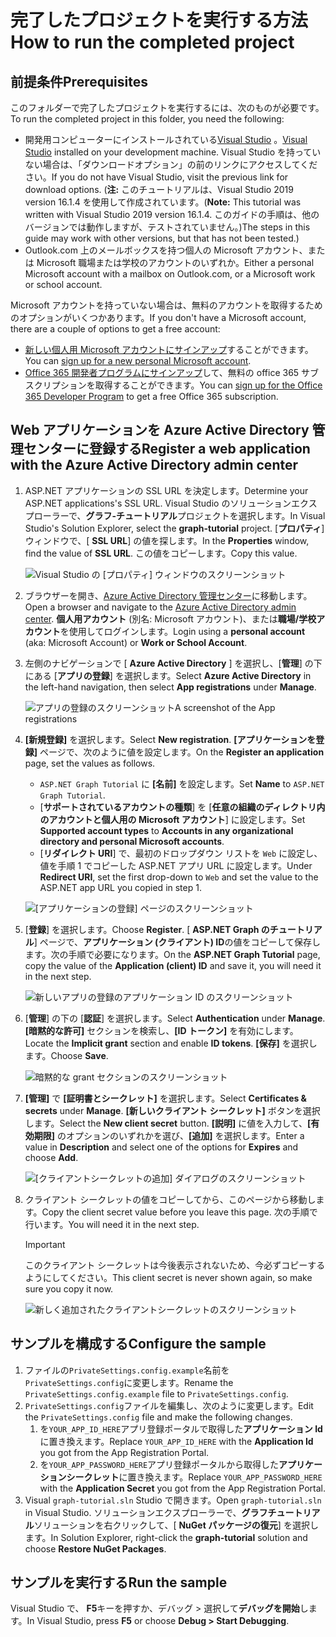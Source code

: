 # <a name="how-to-run-the-completed-project"></a><span data-ttu-id="faefc-101">完了したプロジェクトを実行する方法</span><span class="sxs-lookup"><span data-stu-id="faefc-101">How to run the completed project</span></span>

## <a name="prerequisites"></a><span data-ttu-id="faefc-102">前提条件</span><span class="sxs-lookup"><span data-stu-id="faefc-102">Prerequisites</span></span>

<span data-ttu-id="faefc-103">このフォルダーで完了したプロジェクトを実行するには、次のものが必要です。</span><span class="sxs-lookup"><span data-stu-id="faefc-103">To run the completed project in this folder, you need the following:</span></span>

- <span data-ttu-id="faefc-104">開発用コンピューターにインストールされている[Visual Studio](https://visualstudio.microsoft.com/vs/) 。</span><span class="sxs-lookup"><span data-stu-id="faefc-104">[Visual Studio](https://visualstudio.microsoft.com/vs/) installed on your development machine.</span></span> <span data-ttu-id="faefc-105">Visual Studio を持っていない場合は、「ダウンロードオプション」の前のリンクにアクセスしてください。</span><span class="sxs-lookup"><span data-stu-id="faefc-105">If you do not have Visual Studio, visit the previous link for download options.</span></span> <span data-ttu-id="faefc-106">(**注:** このチュートリアルは、Visual Studio 2019 version 16.1.4 を使用して作成されています。</span><span class="sxs-lookup"><span data-stu-id="faefc-106">(**Note:** This tutorial was written with Visual Studio 2019 version 16.1.4.</span></span> <span data-ttu-id="faefc-107">このガイドの手順は、他のバージョンでは動作しますが、テストされていません。)</span><span class="sxs-lookup"><span data-stu-id="faefc-107">The steps in this guide may work with other versions, but that has not been tested.)</span></span>
- <span data-ttu-id="faefc-108">Outlook.com 上のメールボックスを持つ個人の Microsoft アカウント、または Microsoft 職場または学校のアカウントのいずれか。</span><span class="sxs-lookup"><span data-stu-id="faefc-108">Either a personal Microsoft account with a mailbox on Outlook.com, or a Microsoft work or school account.</span></span>

<span data-ttu-id="faefc-109">Microsoft アカウントを持っていない場合は、無料のアカウントを取得するためのオプションがいくつかあります。</span><span class="sxs-lookup"><span data-stu-id="faefc-109">If you don't have a Microsoft account, there are a couple of options to get a free account:</span></span>

- <span data-ttu-id="faefc-110">[新しい個人用 Microsoft アカウントにサインアップ](https://signup.live.com/signup?wa=wsignin1.0&rpsnv=12&ct=1454618383&rver=6.4.6456.0&wp=MBI_SSL_SHARED&wreply=https://mail.live.com/default.aspx&id=64855&cbcxt=mai&bk=1454618383&uiflavor=web&uaid=b213a65b4fdc484382b6622b3ecaa547&mkt=E-US&lc=1033&lic=1)することができます。</span><span class="sxs-lookup"><span data-stu-id="faefc-110">You can [sign up for a new personal Microsoft account](https://signup.live.com/signup?wa=wsignin1.0&rpsnv=12&ct=1454618383&rver=6.4.6456.0&wp=MBI_SSL_SHARED&wreply=https://mail.live.com/default.aspx&id=64855&cbcxt=mai&bk=1454618383&uiflavor=web&uaid=b213a65b4fdc484382b6622b3ecaa547&mkt=E-US&lc=1033&lic=1).</span></span>
- <span data-ttu-id="faefc-111">[Office 365 開発者プログラムにサインアップ](https://developer.microsoft.com/office/dev-program)して、無料の office 365 サブスクリプションを取得することができます。</span><span class="sxs-lookup"><span data-stu-id="faefc-111">You can [sign up for the Office 365 Developer Program](https://developer.microsoft.com/office/dev-program) to get a free Office 365 subscription.</span></span>

## <a name="register-a-web-application-with-the-azure-active-directory-admin-center"></a><span data-ttu-id="faefc-112">Web アプリケーションを Azure Active Directory 管理センターに登録する</span><span class="sxs-lookup"><span data-stu-id="faefc-112">Register a web application with the Azure Active Directory admin center</span></span>

1. <span data-ttu-id="faefc-113">ASP.NET アプリケーションの SSL URL を決定します。</span><span class="sxs-lookup"><span data-stu-id="faefc-113">Determine your ASP.NET applications's SSL URL.</span></span> <span data-ttu-id="faefc-114">Visual Studio のソリューションエクスプローラーで、**グラフ-チュートリアル**プロジェクトを選択します。</span><span class="sxs-lookup"><span data-stu-id="faefc-114">In Visual Studio's Solution Explorer, select the **graph-tutorial** project.</span></span> <span data-ttu-id="faefc-115">[**プロパティ**] ウィンドウで、[ **SSL URL**] の値を探します。</span><span class="sxs-lookup"><span data-stu-id="faefc-115">In the **Properties** window, find the value of **SSL URL**.</span></span> <span data-ttu-id="faefc-116">この値をコピーします。</span><span class="sxs-lookup"><span data-stu-id="faefc-116">Copy this value.</span></span>

    ![Visual Studio の [プロパティ] ウィンドウのスクリーンショット](/tutorial/images/vs-project-url.png)

1. <span data-ttu-id="faefc-118">ブラウザーを開き、[Azure Active Directory 管理センター](https://aad.portal.azure.com)に移動します。</span><span class="sxs-lookup"><span data-stu-id="faefc-118">Open a browser and navigate to the [Azure Active Directory admin center](https://aad.portal.azure.com).</span></span> <span data-ttu-id="faefc-119">**個人用アカウント** (別名: Microsoft アカウント)、または**職場/学校アカウント**を使用してログインします。</span><span class="sxs-lookup"><span data-stu-id="faefc-119">Login using a **personal account** (aka: Microsoft Account) or **Work or School Account**.</span></span>

1. <span data-ttu-id="faefc-120">左側のナビゲーションで [ **Azure Active Directory** ] を選択し、[**管理**] の下にある [**アプリの登録**] を選択します。</span><span class="sxs-lookup"><span data-stu-id="faefc-120">Select **Azure Active Directory** in the left-hand navigation, then select **App registrations** under **Manage**.</span></span>

    ![<span data-ttu-id="faefc-121">アプリの登録のスクリーンショット</span><span class="sxs-lookup"><span data-stu-id="faefc-121">A screenshot of the App registrations</span></span> ](/tutorial/images/aad-portal-app-registrations.png)

1. <span data-ttu-id="faefc-122">**[新規登録]** を選択します。</span><span class="sxs-lookup"><span data-stu-id="faefc-122">Select **New registration**.</span></span> <span data-ttu-id="faefc-123">**[アプリケーションを登録]** ページで、次のように値を設定します。</span><span class="sxs-lookup"><span data-stu-id="faefc-123">On the **Register an application** page, set the values as follows.</span></span>

    - <span data-ttu-id="faefc-124">`ASP.NET Graph Tutorial` に **[名前]** を設定します。</span><span class="sxs-lookup"><span data-stu-id="faefc-124">Set **Name** to `ASP.NET Graph Tutorial`.</span></span>
    - <span data-ttu-id="faefc-125">[**サポートされているアカウントの種類**] を [**任意の組織のディレクトリ内のアカウントと個人用の Microsoft アカウント**] に設定します。</span><span class="sxs-lookup"><span data-stu-id="faefc-125">Set **Supported account types** to **Accounts in any organizational directory and personal Microsoft accounts**.</span></span>
    - <span data-ttu-id="faefc-126">[**リダイレクト URI**] で、最初のドロップダウン リストを `Web` に設定し、値を手順 1 でコピーした ASP.NET アプリ URL に設定します。</span><span class="sxs-lookup"><span data-stu-id="faefc-126">Under **Redirect URI**, set the first drop-down to `Web` and set the value to the ASP.NET app URL you copied in step 1.</span></span>

    ![[アプリケーションの登録] ページのスクリーンショット](/tutorial/images/aad-register-an-app.png)

1. <span data-ttu-id="faefc-128">[**登録**] を選択します。</span><span class="sxs-lookup"><span data-stu-id="faefc-128">Choose **Register**.</span></span> <span data-ttu-id="faefc-129">[ **ASP.NET Graph のチュートリアル**] ページで、**アプリケーション (クライアント) ID**の値をコピーして保存します。次の手順で必要になります。</span><span class="sxs-lookup"><span data-stu-id="faefc-129">On the **ASP.NET Graph Tutorial** page, copy the value of the **Application (client) ID** and save it, you will need it in the next step.</span></span>

    ![新しいアプリの登録のアプリケーション ID のスクリーンショット](/tutorial/images/aad-application-id.png)

1. <span data-ttu-id="faefc-131">[**管理**] の下の [**認証**] を選択します。</span><span class="sxs-lookup"><span data-stu-id="faefc-131">Select **Authentication** under **Manage**.</span></span> <span data-ttu-id="faefc-132">**[暗黙的な許可]** セクションを検索し、**[ID トークン]** を有効にします。</span><span class="sxs-lookup"><span data-stu-id="faefc-132">Locate the **Implicit grant** section and enable **ID tokens**.</span></span> <span data-ttu-id="faefc-133">**[保存]** を選択します。</span><span class="sxs-lookup"><span data-stu-id="faefc-133">Choose **Save**.</span></span>

    ![暗黙的な grant セクションのスクリーンショット](/tutorial/images/aad-implicit-grant.png)

1. <span data-ttu-id="faefc-135">**[管理]** で **[証明書とシークレット]** を選択します。</span><span class="sxs-lookup"><span data-stu-id="faefc-135">Select **Certificates & secrets** under **Manage**.</span></span> <span data-ttu-id="faefc-136">**[新しいクライアント シークレット]** ボタンを選択します。</span><span class="sxs-lookup"><span data-stu-id="faefc-136">Select the **New client secret** button.</span></span> <span data-ttu-id="faefc-137">**[説明]** に値を入力して、**[有効期限]** のオプションのいずれかを選び、**[追加]** を選択します。</span><span class="sxs-lookup"><span data-stu-id="faefc-137">Enter a value in **Description** and select one of the options for **Expires** and choose **Add**.</span></span>

    ![[クライアントシークレットの追加] ダイアログのスクリーンショット](/tutorial/images/aad-new-client-secret.png)

1. <span data-ttu-id="faefc-139">クライアント シークレットの値をコピーしてから、このページから移動します。</span><span class="sxs-lookup"><span data-stu-id="faefc-139">Copy the client secret value before you leave this page.</span></span> <span data-ttu-id="faefc-140">次の手順で行います。</span><span class="sxs-lookup"><span data-stu-id="faefc-140">You will need it in the next step.</span></span>

    > [!IMPORTANT]
    > <span data-ttu-id="faefc-141">このクライアント シークレットは今後表示されないため、今必ずコピーするようにしてください。</span><span class="sxs-lookup"><span data-stu-id="faefc-141">This client secret is never shown again, so make sure you copy it now.</span></span>

    ![新しく追加されたクライアントシークレットのスクリーンショット](/tutorial/images/aad-copy-client-secret.png)

## <a name="configure-the-sample"></a><span data-ttu-id="faefc-143">サンプルを構成する</span><span class="sxs-lookup"><span data-stu-id="faefc-143">Configure the sample</span></span>

1. <span data-ttu-id="faefc-144">ファイルの`PrivateSettings.config.example`名前を`PrivateSettings.config`に変更します。</span><span class="sxs-lookup"><span data-stu-id="faefc-144">Rename the `PrivateSettings.config.example` file to `PrivateSettings.config`.</span></span>
1. <span data-ttu-id="faefc-145">`PrivateSettings.config`ファイルを編集し、次のように変更します。</span><span class="sxs-lookup"><span data-stu-id="faefc-145">Edit the `PrivateSettings.config` file and make the following changes.</span></span>
    1. <span data-ttu-id="faefc-146">を`YOUR_APP_ID_HERE`アプリ登録ポータルで取得した**アプリケーション Id**に置き換えます。</span><span class="sxs-lookup"><span data-stu-id="faefc-146">Replace `YOUR_APP_ID_HERE` with the **Application Id** you got from the App Registration Portal.</span></span>
    1. <span data-ttu-id="faefc-147">を`YOUR_APP_PASSWORD_HERE`アプリ登録ポータルから取得した**アプリケーションシークレット**に置き換えます。</span><span class="sxs-lookup"><span data-stu-id="faefc-147">Replace `YOUR_APP_PASSWORD_HERE` with the **Application Secret** you got from the App Registration Portal.</span></span>
1. <span data-ttu-id="faefc-148">Visual `graph-tutorial.sln` Studio で開きます。</span><span class="sxs-lookup"><span data-stu-id="faefc-148">Open `graph-tutorial.sln` in Visual Studio.</span></span> <span data-ttu-id="faefc-149">ソリューションエクスプローラーで、**グラフチュートリアル**ソリューションを右クリックして、[ **NuGet パッケージの復元**] を選択します。</span><span class="sxs-lookup"><span data-stu-id="faefc-149">In Solution Explorer, right-click the **graph-tutorial** solution and choose **Restore NuGet Packages**.</span></span>

## <a name="run-the-sample"></a><span data-ttu-id="faefc-150">サンプルを実行する</span><span class="sxs-lookup"><span data-stu-id="faefc-150">Run the sample</span></span>

<span data-ttu-id="faefc-151">Visual Studio で、 **F5**キーを押すか、デバッグ > 選択して**デバッグを開始**します。</span><span class="sxs-lookup"><span data-stu-id="faefc-151">In Visual Studio, press **F5** or choose **Debug > Start Debugging**.</span></span>
